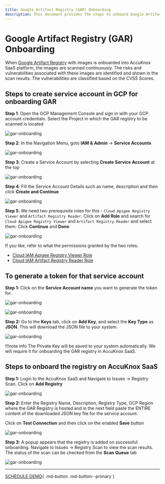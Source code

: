 ```yaml
---
title: Google Artifact Registry (GAR) Onboarding
description: This document provides the steps to onboard Google Artifact Registry (GAR) on AccuKnox SaaS.
---
```


# Google Artifact Registry (GAR) Onboarding

When [Google Artifact Registry](https://cloud.google.com/artifact-registry/docs) with images is onboarded into AccuKnox SaaS platform, the images are scanned continuously. The risks and vulnerabilities associated with these images are identified and shown in the scan results. The vulnerabilities are classified based on the CVSS Scores.

## Steps to create service account in GCP for onboarding GAR

**Step 1**: Open the GCP Management Console and sign in with your GCP account credentials. Select the Project in which the GAR registry to be scanned is located

![gar-onboarding](images/gar/gar-project.png)

**Step 2**: In the Navigation Menu, goto **IAM & Admin** → **Service Accounts**

![gar-onboarding](images/gar/gar-navi.png)

**Step 3**: Create a Service Account by selecting **Create Service Account** at the top

![gar-onboarding](images/gar/sa-create.png)

**Step 4**: Fill the Service Account Details such as name, description and then click **Create and Continue**

![gar-onboarding](images/gar/sa-continue.png)

**Step 5**: We need two prerequisite roles for this - `Cloud Apigee Registry Viewer` and `Artifact Registry Reader`. Click on **Add Role** and search for `Cloud Apigee Registry Viewer` and `Artifact Registry Reader` and select them. Click **Continue** and **Done**

![gar-onboarding](images/gar/sa-role.png)

If you like, refer to what the permissions granted by the two roles:

- [Cloud IAM Apigee Registry Viewer Role](https://cloud.google.com/iam/docs/understanding-roles#apigeeregistry.viewer)
- [Cloud IAM Artifact Registry Reader Role](https://cloud.google.com/iam/docs/understanding-roles#artifactregistry.reader)

## To generate a token for that service account

**Step 1:** Click on the **Service Account name** you want to generate the token for.

![gar-onboarding](images/gar/sa-click.png)

![gar-onboarding](images/gar/add-key.png)

**Step 2:** Go to the **Keys** tab, click on **Add Key**, and select the **Key Type** as **JSON**. This will download the JSON file to your system.

![gar-onboarding](images/gar/select-json.png)

!!!note info
    The Private Key will be saved to your system automatically. We will require it for onboarding the GAR registry in AccuKnox SaaS.

## Steps to onboard the registry on AccuKnox SaaS

**Step 1:** Login to the AccuKnox SaaS and Navigate to Issues → Registry Scan. Click on **Add Registry**

![gar-onboarding](images/gar/add-gar.png)

**Step 2:** Enter the Registry Name, Description, Registry Type, GCP Region where the GAR Registry is hosted and in the next field paste the ENTIRE content of the downloaded JSON key file for the service account.

Click on **Test Connection** and then click on the enabled **Save** button

![gar-onboarding](images/gar/save-gar.png)

**Step 3:** A popup appears that the registry is added on successful onboarding. Navigate to Issues → Registry Scan to view the scan results. The status of the scan can be checked from the **Scan Queue** tab

![gar-onboarding](images/gar/gar-result.png)

- - -
[SCHEDULE DEMO](https://www.accuknox.com/contact-us){ .md-button .md-button--primary }
